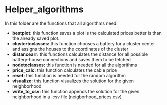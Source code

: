 # Helper_algorithms

In this folder are the functions that all algorithms need.

* **bestplot:** this function saves a plot is the calculated prices better is than the already saved plot.
* **clustertoclasses:** this function chooses a battery for a cluster center and assigns the houses to the coordinates of the cluster
* **distancearr:** this functions calculates the distance for all possible battery-house connections and saves them to be fetched
* **nodetoclasses:** this function is needed for all the algorithms
* **price_calc:** this function calculates the cable price
* **reset:** this function is needed for the random algorithm
* **visualize:** this function visualizes the solution for the given neighborhood
* **write_to_csv:** this function appends the solution for the given neighborhood in a .csv file (neigborhood_prices.csv)
